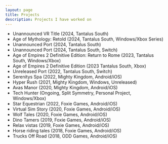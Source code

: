 ```yaml
---
layout: page
title: Projects
description: Projects I have worked on
---
```


- Unannounced VR Title (2024, Tantalus South)
- Age of Mythology: Retold (2024, Tantalus South, Windows/Xbox Series)
- Unannounced Port (2024, Tantalus South) 
- Unannounced Port (2024, Tantalus South, Switch)
- Age of Empires 2 Definitive Edition: Return to Rome (2023, Tantalus South, Windows/Xbox)
- Age of Empires 2 Definitive Edition (2023 Tantalus South, Xbox)
- Unreleased Port (2022, Tantalus South, Switch)
- Serenitys Spa (2022, Mighty Kingdom, Android/iOS)
- Hyper Rush (2021, Mighty Kingdom, Windows, Unreleased)
- Avas Manor (2020, Mighty Kingdom, Android/iOS)
- Tech Hunter (Ongoing, Split Symmetry, Personal Project, Windows/Xbox)
- Star Equestrian (2022, Foxie Games, Android/iOS)
- Virtual Sim Story (2020, Foxie Games, Android/iOS)
- Wolf Tales (2020, Foxie Games, Android/iOS)
- Dino Tamers (2019, Foxie Games, Android/iOS)
- Relax vistas (2019, Foxie Games, Android/iOS)
- Horse riding tales (2018, Foxie Games, Android/iOS)
- Trucks Off Road (2018, ODD Games, Android/iOS)
